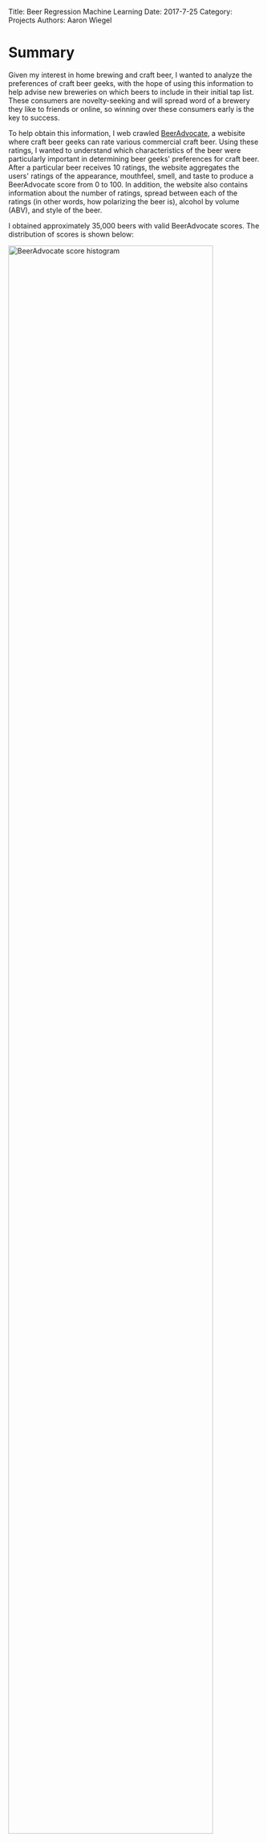 Title: Beer Regression Machine Learning
Date: 2017-7-25
Category: Projects
Authors: Aaron Wiegel

# Summary

Given my interest in home brewing and craft beer, I wanted to analyze the preferences of craft beer geeks, with the hope of using this information to help advise new breweries on which beers to include in their initial tap list. These consumers are novelty-seeking and will spread word of a brewery they like to friends or online, so winning over these consumers early is the key to success.

To help obtain this information, I web crawled [BeerAdvocate](https://www.beeradvocate.com/), a webisite where craft beer geeks can rate various commercial craft beer. Using these ratings, I wanted to understand which characteristics of the beer were particularly important in determining beer geeks' preferences for craft beer. After a particular beer receives 10 ratings, the website aggregates the users' ratings of the appearance, mouthfeel, smell, and taste to produce a BeerAdvocate score from 0 to 100. In addition, the website also contains information about the number of ratings, spread between each of the ratings (in other words, how polarizing the beer is), alcohol by volume (ABV), and style of the beer.

I obtained approximately 35,000 beers with valid BeerAdvocate scores. The distribution of scores is shown below:

<img src="{filename}/images/ba_hist.png" alt="BeerAdvocate score histogram" style="width: 90%;"/>

Most of the beers receive scores of about 85 with an approximately symmetric distribution. Few beers in this subset received ratings lower than 70, although this particular subset includes only ales, which tend to be more highly rated. Lagers (the kind of beer most non-beer geeks are familiar with) such as [Budweiser](https://www.beeradvocate.com/beer/profile/29/65/) are generally very poorly rated except for, "inexplicably", [Pabst Blue Ribbon](https://www.beeradvocate.com/beer/profile/447/1331/) and [Schlitz](https://www.beeradvocate.com/beer/profile/106/44315/) (Hipsters!!!! *shakes fist*). I did not include lagers for this project, although I did include them for a beer recommendation system I developed later.

Of the (less subjective) characteristics associated with each beer, the number of ratings and ABV were most strongly associated with a high score. In other words, people will tend to rate beers that are higher in alcohol or have a lot of ratings better. Given that, a new brewery would probably want to have an imperial/double IPA, imperial stout, or Belgian tripel/quad on tap. Just don't get in trouble with the Alcohol Control Board! Ratings also seemed to play a key role, so I interpreted this to mean that beers that are widely known and/or hyped a lot will tend to get a better rating.  A great example of this is [Pliny the Elder](https://www.beeradvocate.com/beer/profile/863/7971/), a double IPA from the Russian River Brewing Company, that has a BeerAdvocate score of 100 and is relentlessly hyped by creating artificial scarcity. (I've had it before; it's good, but not <i>that good</i>.) This may be difficult to accomplish for a smaller, starting brewery, and be careful not to lose the trust of your customers!

Some of the more minor characteristics that people tended to prefer were sour, hoppy, and German beers. The former two are not necessarily all that revealing to anyone who understands the current craft beer market. In addition, a sour beer might be a challenge for a new brewery, considering that a good sour beer often requires at least 3-4 months of aging compared to the typical 2 weeks for most ales. However, interestingly, a good, properly-made Hefeweissen (i.e., what you won't find at most American breweries) would be a good choice to add to your tap list in addition to the typical hoppy/sour fare.

# Technical Details

In this section, I go over some of the more technical details of how the model was constructed. The code for this project is available via [Github](https://github.com/aawiegel/Beer-Regression).

## Feature Engineering

Once I had collected the data, I began building machine learning regression models to explain beer preferences. The initial models using the original features (variables) were not all that interesting because it came up with the brilliant insight that people like beers that taste and smell good (PBR and Schlitz not withstanding) with a high <i>R</i><sup>2</sup> score (>0.9). Given that taste and smell are also used to calculate the BeerAdvocate score, this was also circular reasoning, so I removed sensory data (taste, smell, mouthfeel, appearance) from the data.

In addition, much of the information about the beer that was embedded in the style variable was not used in the regression. As such, I created several categorical dummy variables based on typical characteristics for each style. First, I separated beers into country of origin variables for American, German, Belgian, and British beers. Then, I created an ordinal variable that represnted the approximate hue (yellow -> orange/amber -> dark) of the beer. I also created several dummy variables that represented whether the beer style was typically hoppy, made with a particular grain (wheat or rye), or sour.

Although this provided more information about the beer to the regression algorithm, this was only a crude approximation of the actual characteristics of the beer. In reality, the style of a beer is a very loose representation of the beer as brewers tend to call beers whatever they feel like. Furthermore, some styles of beer such as American IPA (India Pale Ale) are incredibly broad since the hops used could provide a citrusy, herbal, floral, or other aroma. (Lately, hop farmers in the Northwestern US have been experimenting a lot with breeding many types of [new hops](https://learn.kegerator.com/mosaic-hops/) with different aromas or flavors from the typical noble German hops.)

## Lasso Regression

Once I produced additional features for each beer, I ran several different kinds of regression models. Although it did not necessarily produce the best <i>R</i><sup>2</sup> score, I ended up going with [Lasso regression](https://en.wikipedia.org/wiki/Lasso_(statistics)) because I was more interested in explanation, so a simpler, easy to interpret model like Lasso is more appropriate than, for example, Gradient Boosted Trees regression. Something like Boosted Trees is best for predictions, where we just care about predicting a value rather than explaining it.

In any case, Lasso is a method of linear regression that helps prevent the model from [overfitting](https://en.wikipedia.org/wiki/Overfitting) (that is, only making good predictions on the original data and not any new data) . It accomplishes this by penalizing model coefficients for getting too large. Lasso can actually set certain coefficients to zero, which can be a handy way to reduce the number of variables your model uses. Because of this property, lasso is often used for feature selection via [regularization](https://en.wikipedia.org/wiki/Regularization_(mathematics)) in other types of more complex models unrelated to simple regression models.

Graphing the coefficients (including the sensory information) can give us an idea of which characteristics best predicted the beer's rating and which characteristics did not matter (that is, were zero).

<img src="{filename}/images/coefficients_all.png" alt="Regression coefficients" style="width: 90%;"/>

As discussed above, traits like taste and smell were strongly associated with a high rating (surprise, people like beer that tastes and smells good!) More interestingly, the number of ratings was strongly correlated with the BeerAdvocate score, which I interpreted to partially be a sign of hype. Traits that the brewer has more control over (hue, abv, etc.) played a more minor effect on the final rating, but I have plotted them below regardless:

<img src="{filename}/images/coefficients_zoomed.png" alt="Detailed coefficients" style="width: 90%;" />

Here, we can see that hoppy, sour, and German beers along with beers high in alcohol tend to get better scores. Again, these effects are minor, so I would suggest focusing on marketing as I discussed above.
